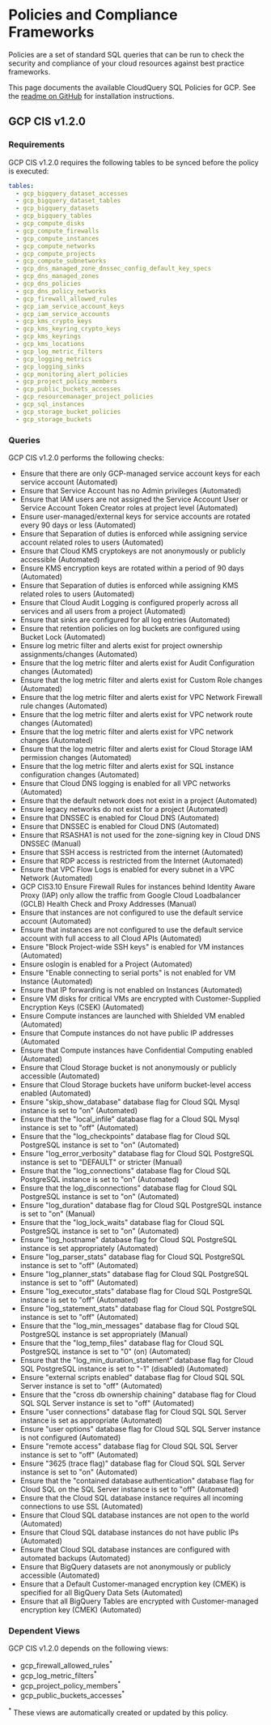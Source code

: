 # Policies and Compliance Frameworks

Policies are a set of standard SQL queries that can be run to check the security and compliance of your cloud resources against best practice frameworks.

This page documents the available CloudQuery SQL Policies for GCP. See the [readme on GitHub](https://github.com/cloudquery/cloudquery/tree/main/plugins/source/gcp/policies) for installation instructions.
## GCP CIS v1.2.0

### Requirements
GCP CIS v1.2.0 requires the following tables to be synced before the policy is executed:

```yaml
tables:
  - gcp_bigquery_dataset_accesses
  - gcp_bigquery_dataset_tables
  - gcp_bigquery_datasets
  - gcp_bigquery_tables
  - gcp_compute_disks
  - gcp_compute_firewalls
  - gcp_compute_instances
  - gcp_compute_networks
  - gcp_compute_projects
  - gcp_compute_subnetworks
  - gcp_dns_managed_zone_dnssec_config_default_key_specs
  - gcp_dns_managed_zones
  - gcp_dns_policies
  - gcp_dns_policy_networks
  - gcp_firewall_allowed_rules
  - gcp_iam_service_account_keys
  - gcp_iam_service_accounts
  - gcp_kms_crypto_keys
  - gcp_kms_keyring_crypto_keys
  - gcp_kms_keyrings
  - gcp_kms_locations
  - gcp_log_metric_filters
  - gcp_logging_metrics
  - gcp_logging_sinks
  - gcp_monitoring_alert_policies
  - gcp_project_policy_members
  - gcp_public_buckets_accesses
  - gcp_resourcemanager_project_policies
  - gcp_sql_instances
  - gcp_storage_bucket_policies
  - gcp_storage_buckets
```

### Queries

GCP CIS v1.2.0 performs the following checks:
  - Ensure that there are only GCP-managed service account keys for each service account (Automated)
  - Ensure that Service Account has no Admin privileges (Automated)
  - Ensure that IAM users are not assigned the Service Account User or Service Account Token Creator roles at project level (Automated)
  - Ensure user-managed/external keys for service accounts are rotated every 90 days or less (Automated)
  - Ensure that Separation of duties is enforced while assigning service account related roles to users (Automated)
  - Ensure that Cloud KMS cryptokeys are not anonymously or publicly accessible (Automated)
  - Ensure KMS encryption keys are rotated within a period of 90 days (Automated)
  - Ensure that Separation of duties is enforced while assigning KMS related roles to users (Automated)
  - Ensure that Cloud Audit Logging is configured properly across all services and all users from a project (Automated)
  - Ensure that sinks are configured for all log entries (Automated)
  - Ensure that retention policies on log buckets are configured using Bucket Lock (Automated)
  - Ensure log metric filter and alerts exist for project ownership assignments/changes (Automated)
  - Ensure that the log metric filter and alerts exist for Audit Configuration changes (Automated)
  - Ensure that the log metric filter and alerts exist for Custom Role changes (Automated)
  - Ensure that the log metric filter and alerts exist for VPC Network Firewall rule changes (Automated)
  - Ensure that the log metric filter and alerts exist for VPC network route changes (Automated)
  - Ensure that the log metric filter and alerts exist for VPC network changes (Automated)
  - Ensure that the log metric filter and alerts exist for Cloud Storage IAM permission changes (Automated)
  - Ensure that the log metric filter and alerts exist for SQL instance configuration changes (Automated)
  - Ensure that Cloud DNS logging is enabled for all VPC networks (Automated)
  - Ensure that the default network does not exist in a project (Automated)
  - Ensure legacy networks do not exist for a project (Automated)
  - Ensure that DNSSEC is enabled for Cloud DNS (Automated)
  - Ensure that DNSSEC is enabled for Cloud DNS (Automated)
  - Ensure that RSASHA1 is not used for the zone-signing key in Cloud DNS DNSSEC (Manual)
  - Ensure that SSH access is restricted from the internet (Automated)
  - Ensure that RDP access is restricted from the Internet (Automated)
  - Ensure that VPC Flow Logs is enabled for every subnet in a VPC Network (Automated)
  - GCP CIS3.10 Ensure Firewall Rules for instances behind Identity Aware Proxy (IAP) only allow the traffic from Google Cloud Loadbalancer (GCLB) Health Check and Proxy Addresses (Manual)
  - Ensure that instances are not configured to use the default service account (Automated)
  - Ensure that instances are not configured to use the default service account with full access to all Cloud APIs (Automated)
  - Ensure "Block Project-wide SSH keys" is enabled for VM instances (Automated)
  - Ensure oslogin is enabled for a Project (Automated)
  - Ensure "Enable connecting to serial ports" is not enabled for VM Instance (Automated)
  - Ensure that IP forwarding is not enabled on Instances (Automated)
  - Ensure VM disks for critical VMs are encrypted with Customer-Supplied Encryption Keys (CSEK) (Automated)
  - Ensure Compute instances are launched with Shielded VM enabled (Automated)
  - Ensure that Compute instances do not have public IP addresses (Automated
  - Ensure that Compute instances have Confidential Computing enabled (Automated)
  - Ensure that Cloud Storage bucket is not anonymously or publicly accessible (Automated)
  - Ensure that Cloud Storage buckets have uniform bucket-level access enabled (Automated)
  - Ensure "skip_show_database" database flag for Cloud SQL Mysql instance is set to "on" (Automated)
  - Ensure that the "local_infile" database flag for a Cloud SQL Mysql instance is set to "off" (Automated)
  - Ensure that the "log_checkpoints" database flag for Cloud SQL PostgreSQL instance is set to "on" (Automated)
  - Ensure "log_error_verbosity" database flag for Cloud SQL PostgreSQL instance is set to "DEFAULT" or stricter (Manual)
  - Ensure that the "log_connections" database flag for Cloud SQL PostgreSQL instance is set to "on" (Automated)
  - Ensure that the log_disconnections" database flag for Cloud SQL PostgreSQL instance is set to "on" (Automated)
  - Ensure "log_duration" database flag for Cloud SQL PostgreSQL instance is set to "on" (Manual)
  - Ensure that the "log_lock_waits" database flag for Cloud SQL PostgreSQL instance is set to "on" (Automated)
  - Ensure "log_hostname" database flag for Cloud SQL PostgreSQL instance is set appropriately (Automated)
  - Ensure "log_parser_stats" database flag for Cloud SQL PostgreSQL instance is set to "off" (Automated)
  - Ensure "log_planner_stats" database flag for Cloud SQL PostgreSQL instance is set to "off" (Automated)
  - Ensure "log_executor_stats" database flag for Cloud SQL PostgreSQL instance is set to "off" (Automated)
  - Ensure "log_statement_stats" database flag for Cloud SQL PostgreSQL instance is set to "off" (Automated)
  - Ensure that the "log_min_messages" database flag for Cloud SQL PostgreSQL instance is set appropriately (Manual)
  - Ensure that the "log_temp_files" database flag for Cloud SQL PostgreSQL instance is set to "0" (on) (Automated)
  - Ensure that the "log_min_duration_statement" database flag for Cloud SQL PostgreSQL instance is set to "-1" (disabled) (Automated)
  - Ensure "external scripts enabled" database flag for Cloud SQL SQL Server instance is set to "off" (Automated)
  - Ensure that the "cross db ownership chaining" database flag for Cloud SQL SQL Server instance is set to "off" (Automated)
  - Ensure "user connections" database flag for Cloud SQL SQL Server instance is set as appropriate (Automated)
  - Ensure "user options" database flag for Cloud SQL SQL Server instance is not configured (Automated)
  - Ensure "remote access" database flag for Cloud SQL SQL Server instance is set to "off" (Automated)
  - Ensure "3625 (trace flag)" database flag for Cloud SQL SQL Server instance is set to "on" (Automated)
  - Ensure that the "contained database authentication" database flag for Cloud SQL on the SQL Server instance is set to "off" (Automated)
  - Ensure that the Cloud SQL database instance requires all incoming connections to use SSL (Automated)
  - Ensure that Cloud SQL database instances are not open to the world (Automated)
  - Ensure that Cloud SQL database instances do not have public IPs (Automated)
  - Ensure that Cloud SQL database instances are configured with automated backups (Automated)
  - Ensure that BigQuery datasets are not anonymously or publicly accessible (Automated)
  - Ensure that a Default Customer-managed encryption key (CMEK) is specified for all BigQuery Data Sets (Automated)
  - Ensure that all BigQuery Tables are encrypted with Customer-managed encryption key (CMEK) (Automated)

### Dependent Views

GCP CIS v1.2.0 depends on the following views:

  - gcp_firewall_allowed_rules<sup>*</sup>
  - gcp_log_metric_filters<sup>*</sup>
  - gcp_project_policy_members<sup>*</sup>
  - gcp_public_buckets_accesses<sup>*</sup>

  <sup>*</sup> These views are automatically created or updated by this policy.
